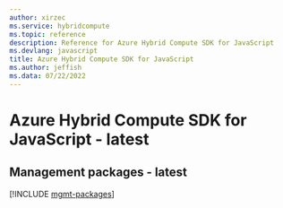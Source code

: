```yaml
---
author: xirzec
ms.service: hybridcompute
ms.topic: reference
description: Reference for Azure Hybrid Compute SDK for JavaScript
ms.devlang: javascript
title: Azure Hybrid Compute SDK for JavaScript
ms.author: jeffish
ms.data: 07/22/2022
---
```

# Azure Hybrid Compute SDK for JavaScript - latest

## Management packages - latest
[!INCLUDE [mgmt-packages](hybrid-compute-mgmt-index.md)]